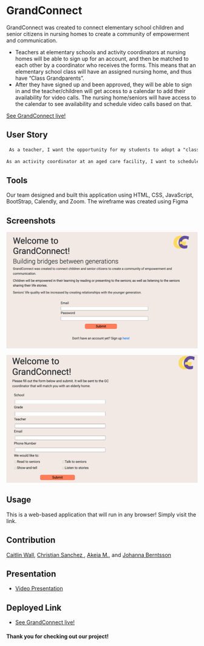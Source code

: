 # GrandConnect

GrandConnect was created to connect elementary school children and senior citizens in nursing homes to create a community of empowerment and communication. 
* Teachers at elementary schools and activity coordinators at nursing homes will be able to sign up for an account, and then be matched to each other by a coordinator who receives the forms. This means that an elementary school class will have an assigned nursing home, and thus have “Class Grandparents”.
* After they have signed up and been approved, they will be able to sign in and the teacher/children will get access to a calendar to add their availability for video calls. The nursing home/seniors will have access to the calendar to see availability and schedule video calls based on that.

[See GrandConnect live!](https://caitlinw29.github.io/GrandConnect/)

## User Story

```md
 As a teacher, I want the opportunity for my students to adopt a "class grandparent", so that they have new learning opportunities from another generation. 
 ```

 ```md
 As an activity coordinator at an aged care facility, I want to schedule chats between a school and my residents, so that the residents have social interactions and new connections.
 ```

## Tools

  Our team designed and built this application using HTML, CSS, JavaScript, BootStrap, Calendly, and Zoom. The wireframe was created using Figma

## Screenshots

![Landing Page](./assets/img/landingPage.png)

![FormSample](./assets/img/form.png)

## Usage

 This is a web-based application that will run in any browser! Simply visit the link.

## Contribution

[Caitlin Wall](https://github.com/caitlinw29), [Christian Sanchez ](https://github.com/CSanchez486), [Akeia M.](https://github.com/DrMcCollum5), and [Johanna Berntsson ](https://github.com/johbern)

## Presentation

* [Video Presentation]()

## Deployed Link

* [See GrandConnect live!](https://caitlinw29.github.io/GrandConnect/)

#### Thank you for checking out our project!
